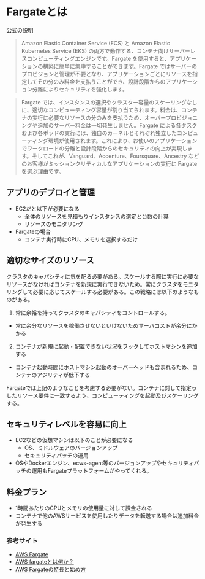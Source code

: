 Fargateとは
===

[公式の説明](https://aws.amazon.com/jp/fargate/)

> Amazon Elastic Container Service (ECS) と Amazon Elastic Kubernetes Service (EKS) の両方で動作する、コンテナ向けサーバーレスコンピューティングエンジンです。Fargate を使用すると、アプリケーションの構築に簡単に集中することができます。Fargate ではサーバーのプロビジョンと管理が不要となり、アプリケーションごとにリソースを指定してその分のみ料金を支払うことができ、設計段階からのアプリケーション分離によりセキュリティを強化します。

> Fargate では、インスタンスの選択やクラスター容量のスケーリングなしに、適切なコンピューティング容量が割り当てられます。料金は、コンテナの実行に必要なリソースの分のみを支払うため、オーバープロビジョニングや追加のサーバー料金は一切発生しません。Fargate による各タスクおよび各ポッドの実行には、独自のカーネルとそれぞれ独立したコンピューティング環境が使用されます。これにより、お使いのアプリケーションでワークロードの分離と設計段階からのセキュリティの向上が実現します。そしてこれが、Vanguard、Accenture、Foursquare、Ancestry などのお客様がミッションクリティカルなアプリケーションの実行に Fargate を選ぶ理由です。

## アプリのデプロイと管理
- EC2だと以下が必要になる
  - 全体のリソースを見積もりインスタンスの選定と台数の計算
  - リソースのモニタリング
- Fargateの場合
  - コンテナ実行時にCPU、メモリを選択するだけ

## 適切なサイズのリソース
クラスタのキャパシティに気を配る必要がある。スケールする際に実行に必要なリソースがなければコンテナを新規に実行できないため。常にクラスタをモニタリングして必要に応じてスケールする必要がある。この戦略には以下のようなものがある。

1. 常に余裕を持ってクラスタのキャパシティをコントロールする。
  - 常に余分なリソースを稼働させないといけないためサーバコストが余分にかかる
2. コンテナが新規に起動・配置できない状況をフックしてホストマシンを追加する
  - コンテナ起動時間にホストマシン起動のオーバーヘッドも含まれるため、コンテナのアジリティが低下する

Fargateでは上記のようなことを考慮する必要がない。コンテナに対して指定っしたリソース要件に一致するよう、コンピューティングを起動及びスケーリングする。

## セキュリティレベルを容易に向上
- EC2などの仮想マシンは以下のことが必要になる
  - OS、ミドルウェアのバージョンアップ
  - セキュリティパッチの運用
- OSやDockerエンジン、ecws-agent等のバージョンアップやセキュリティパッチの運用もFargateプラットフォームがやってくれる。

## 料金プラン
- 1時間あたりのCPUとメモリの使用量に対して課金される
- コンテナで他のAWSサービスを使用したりデータを転送する場合は追加料金が発生する


### 参考サイト
- [AWS Fargate](https://aws.amazon.com/jp/fargate/)
- [AWS fargateとは何か？](https://www.acrovision.jp/service/aws/?p=1244)
- [AWS Fargateの特長と始め方](https://www.acrovision.jp/service/aws/?p=774)
